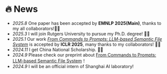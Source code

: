 # 🔥 News
- *2025.8* One paper has been accepted by **EMNLP 2025(Main)**, thanks to my all collaborators!🎉🎉
- *2025.3* I will join Rutgers University to pursue my Ph.D. degree! 🎉🎉
- *2025.1* Our work [*From Commands to Prompts: LLM-based Semantic File System*](https://arxiv.org/pdf/2410.11843) is accepted by **ICLR 2025**, many thanks to my collaborators! 🎉🎉
- *2024.11* I get China National Scholarship. 🎉🎉
- *2024.9* Please check our preprint about [From Commands to Prompts: LLM-based Semantic File System](https://arxiv.org/pdf/2410.11843)！
- *2024.9* I will be an official intern of Shanghai AI laboratory!